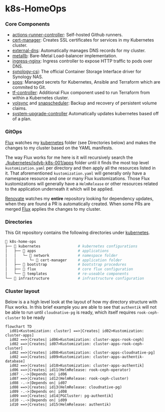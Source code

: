 # k8s-HomeOps

### Core Components

- [actions-runner-controller](https://github.com/actions/actions-runner-controller): Self-hosted Github runners.
- [cert-manager](https://cert-manager.io/docs/): Creates SSL certificates for services in my Kubernetes cluster.
- [external-dns](https://github.com/kubernetes-sigs/external-dns): Automatically manages DNS records for my cluster.
- [metallb](https://metallb.universe.tf/): Bare-Metal Load-balancer
implementation.
- [ingress-nginx](https://github.com/kubernetes/ingress-nginx/): Ingress controller to expose HTTP traffic to pods over DNS.
- [synology-csi](https://github.com/SynologyOpenSource/synology-csi): The official Container Storage Interface driver for Synology NAS.
- [sops](https://toolkit.fluxcd.io/guides/mozilla-sops/): Managed secrets for Kubernetes, Ansible and Terraform which are commited to Git.
- [tf-controller](https://github.com/weaveworks/tf-controller): Additional Flux component used to run Terraform from within a Kubernetes cluster.
- [volsync](https://github.com/backube/volsync) and [snapscheduler](https://github.com/backube/snapscheduler): Backup and recovery of persistent volume claims.
- [system-upgrade-controller](https://github.com/rancher/system-upgrade-controller) Automatically updates kubernetes based off of a plan.

### GitOps

[Flux](https://github.com/fluxcd/flux2) watches my [kubernetes](./kubernetes/) folder (see Directories below) and makes the changes to my cluster based on the YAML manifests.

The way Flux works for me here is it will recursively search the [./kubernetes/jsdyb-k8s-001/apps](./kubernetes/jsdyb-k8s-001/apps) folder until it finds the most top level `kustomization.yaml` per directory and then apply all the resources listed in it. That aforementioned `kustomization.yaml` will generally only have a namespace resource and one or many Flux kustomizations. Those Flux kustomizations will generally have a `HelmRelease` or other resources related to the application underneath it which will be applied.

[Renovate](https://github.com/renovatebot/renovate) watches my **entire** repository looking for dependency updates, when they are found a PR is automatically created. When some PRs are merged [Flux](https://github.com/fluxcd/flux2) applies the changes to my cluster.

### Directories

This Git repository contains the following directories under [kubernetes](./kubernetes/).

```sh
📁 k8s-home-ops
├── 📁 kubernetes                 # kubernetes configurations
│   ├── 📁 apps                   # applications
│   │   └─ 📁 network             # namespace folder
│   │      └─ 📁 cert-manager     # application folder
│   ├── 📁 bootstrap              # bootstrap procedures
│   ├── 📁 flux                   # core flux configuration
│   └── 📁 templates              # re-useable components
└── 📁 infrastructure             # infrastructure configuration
```

### Cluster layout

Below is a a high level look at the layout of how my directory structure with Flux works. In this brief example you are able to see that `authentik` will not be able to run until `cloudnative-pg` is ready, which itself requires `rook-ceph-cluster` to be ready

```mermaid
flowchart TD
  id01>Kustomization: cluster] ==>|Creates| id02>Kustomization: cluster-apps]
  id02 ==>|Creates| id06>Kustomization: cluster-apps-rook-ceph]
  id02 ==>|Creates| id07>Kustomization: cluster-apps-rook-ceph-cluster]
  id02 ==>|Creates| id08>Kustomization: cluster-apps-cloudnative-pg]
  id02 ==>|Creates| id09>Kustomization: cluster-apps-authentik-database]
  id02 ==>|Creates| id10>Kustomization: cluster-apps-authentik]
  id06 ==>|Creates| id11(HelmRelease: rook-ceph-operator)
  id07 -.->|Depends on| id06
  id07 ==>|Creates| id12(HelmRelease: rook-ceph-cluster)
  id08 -.->|Depends on| id07
  id08 ==>|Creates| id13(HelmRelease: cloudnative-pg)
  id09 -.->|Depends on| id08
  id09 ==>|Creates| id14[PGCluster: pg-authentik]
  id10 -.->|Depends on| id09
  id10 ==>|Creates| id15(HelmRelease: authentik)
```

